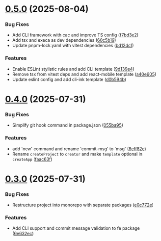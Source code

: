 # [0.5.0](https://github.com/hacxy/fe/compare/v0.4.0...v0.5.0) (2025-08-04)

### Bug Fixes

- Add CLI framework with cac and improve TS config ([f7bd3e2](https://github.com/hacxy/fe/commit/f7bd3e2080c9ec970b148de61304a66db5ca23e3))
- Add tsx and execa as dev dependencies ([60c5b19](https://github.com/hacxy/fe/commit/60c5b19a654ff8ff9749e79731d8f805ba620a2b))
- Update pnpm-lock.yaml with vitest dependencies ([bd12dc1](https://github.com/hacxy/fe/commit/bd12dc1982d27abac75b618c249b87a10a23e534))

### Features

- Enable ESLint stylistic rules and add CLI template ([9d139e4](https://github.com/hacxy/fe/commit/9d139e4b742ae347403f8e8abcc1b29e1b198a4c))
- Remove tsx from vitest deps and add react-mobile template ([a40e605](https://github.com/hacxy/fe/commit/a40e605b98e7dfd0c3db98f18ee1bf61a4eb1dbb))
- Update eslint config and add cli-ink template ([d0b594b](https://github.com/hacxy/fe/commit/d0b594bb934f07ebd68159a6e2c1a7db7f5ebfbb))

# [0.4.0](https://github.com/hacxy/fe/compare/v0.3.0...v0.4.0) (2025-07-31)

### Bug Fixes

- Simplify git hook command in package.json ([055ba95](https://github.com/hacxy/fe/commit/055ba95cbd223a3b3a6fc18278f7424472433dd6))

### Features

- add 'new' command and rename 'commit-msg' to 'msg' ([8eff82e](https://github.com/hacxy/fe/commit/8eff82e9b7b1c9a6e5a53b26a091beea7f190497))
- Rename `createProject` to `creator` and make `template` optional in `createApp` ([faac63f](https://github.com/hacxy/fe/commit/faac63ff7e98a6d29bd6179da15e770ea583e7a4))

# [0.3.0](https://github.com/hacxy/fe/compare/v0.2.0...v0.3.0) (2025-07-31)

### Bug Fixes

- Restructure project into monorepo with separate packages ([e0c772e](https://github.com/hacxy/fe/commit/e0c772e06ab7afa1d7298bb73641bdc40892c06d))

### Features

- Add CLI support and commit message validation to fe package ([6e632ec](https://github.com/hacxy/fe/commit/6e632ec9c9057b25b9ab619914916ce07b54eac9))
